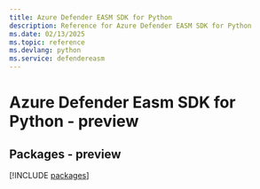 ```yaml
---
title: Azure Defender EASM SDK for Python
description: Reference for Azure Defender EASM SDK for Python
ms.date: 02/13/2025
ms.topic: reference
ms.devlang: python
ms.service: defendereasm
---
```

# Azure Defender Easm SDK for Python - preview
## Packages - preview
[!INCLUDE [packages](defender-easm-index.md)]